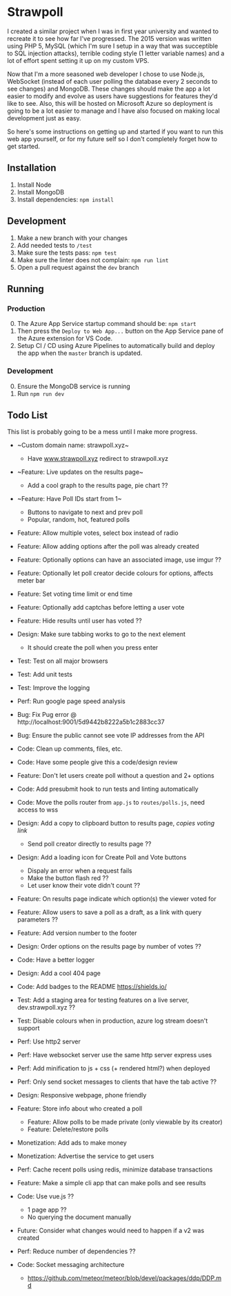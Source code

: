 # Strawpoll

I created a similar project when I was in first year university and wanted to recreate it to see how far I've progressed. The 2015 version was written using PHP 5, MySQL (which I'm sure I setup in a way that was succeptible to SQL injection attacks), terrible coding style (1 letter variable names) and a lot of effort spent setting it up on my custom VPS.

Now that I'm a more seasoned web developer I chose to use Node.js, WebSocket (instead of each user polling the database every 2 seconds to see changes) and MongoDB. These changes should make the app a lot easier to modify and evolve as users have suggestions for features they'd like to see. Also, this will be hosted on Microsoft Azure so deployment is going to be a lot easier to manage and I have also focused on making local development just as easy.

So here's some instructions on getting up and started if you want to run this web app yourself, or for my future self so I don't completely forget how to get started.

## Installation
1. Install Node
2. Install MongoDB
3. Install dependencies: `npm install`

## Development
1. Make a new branch with your changes
2. Add needed tests to `/test`
3. Make sure the tests pass: `npm test`
4. Make sure the linter does not complain: `npm run lint`
5. Open a pull request against the `dev` branch

## Running
### Production
0. The Azure App Service startup command should be: `npm start`
1. Then press the `Deploy to Web App...` button on the App Service pane of the Azure extension for VS Code.
2. Setup CI / CD using Azure Pipelines to automatically build and deploy the app when the `master` branch is updated.

### Development
0. Ensure the MongoDB service is running
1. Run `npm run dev`

## Todo List

This list is probably going to be a mess until I make more progress.

- ~Custom domain name: strawpoll.xyz~
    - Have www.strawpoll.xyz redirect to strawpoll.xyz
- ~Feature: Live updates on the results page~
    - Add a cool graph to the results page, pie chart ??
- ~Feature: Have Poll IDs start from 1~
    - Buttons to navigate to next and prev poll
    - Popular, random, hot, featured polls
- Feature: Allow multiple votes, select box instead of radio
- Feature: Allow adding options after the poll was already created
- Feature: Optionally options can have an associated image, use imgur ??
- Feature: Optionally let poll creator decide colours for options, affects meter bar
- Feature: Set voting time limit or end time
- Feature: Optionally add captchas before letting a user vote
- Feature: Hide results until user has voted ??
- Design: Make sure tabbing works to go to the next element
    - It should create the poll when you press enter
- Test: Test on all major browsers
- Test: Add unit tests
- Test: Improve the logging
- Perf: Run google page speed analysis
- Bug: Fix Pug error @ http://localhost:9001/5d9442b8222a5b1c2883cc37
- Bug: Ensure the public cannot see vote IP addresses from the API
- Code: Clean up comments, files, etc.
- Code: Have some people give this a code/design review
- Feature: Don't let users create poll without a question and 2+ options
- Code: Add presubmit hook to run tests and linting automatically
- Code: Move the polls router from `app.js` to `routes/polls.js`, need access to wss
- Design: Add a copy to clipboard button to results page, _copies voting link_
    - Send poll creator directly to results page ??
- Design: Add a loading icon for Create Poll and Vote buttons
    - Dispaly an error when a request fails
    - Make the button flash red ??
    - Let user know their vote didn't count ??
- Feature: On results page indicate which option(s) the viewer voted for
- Feature: Allow users to save a poll as a draft, as a link with query parameters ??
- Feature: Add version number to the footer
- Design: Order options on the results page by number of votes ??
- Code: Have a better logger

- Design: Add a cool 404 page
- Code: Add badges to the README https://shields.io/

- Test: Add a staging area for testing features on a live server, dev.strawpoll.xyz ??
- Test: Disable colours when in production, azure log stream doesn't support
- Perf: Use http2 server
- Perf: Have websocket server use the same http server express uses
- Perf: Add minification to js + css (+ rendered html?) when deployed
- Perf: Only send socket messages to clients that have the tab active ??
- Design: Responsive webpage, phone friendly
- Feature: Store info about who created a poll
    - Feature: Allow polls to be made private (only viewable by its creator)
    - Feature: Delete/restore polls
- Monetization: Add ads to make money
- Monetization: Advertise the service to get users
- Perf: Cache recent polls using redis, minimize database transactions
- Feature: Make a simple cli app that can make polls and see results
- Code: Use vue.js ??
    - 1 page app ??
    - No querying the document manually
- Future: Consider what changes would need to happen if a v2 was created
- Perf: Reduce number of dependencies ??
- Code: Socket messaging architecture
    - https://github.com/meteor/meteor/blob/devel/packages/ddp/DDP.md